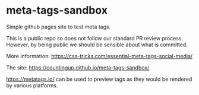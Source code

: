 # meta-tags-sandbox

Simple github pages site to test meta tags.

This is a public repo so does not follow our standard PR review process. However, by being public we should be sensible
about what is committed.  

More information: https://css-tricks.com/essential-meta-tags-social-media/

The site: https://countingup.github.io/meta-tags-sandbox/

https://metatags.io/ can be used to preview tags as they would be rendered by various platforms.

